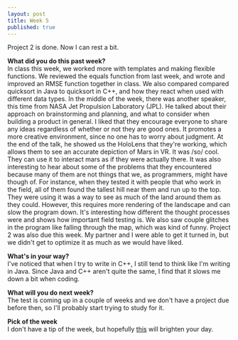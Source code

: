 ```yaml
---
layout: post
title: Week 5
published: true
---
```

Project 2 is done. Now I can rest a bit.

**What did you do this past week?**  
In class this week, we worked more with templates and making flexible functions. We reviewed the equals function from last week, and wrote and improved an RMSE function together in class. We also compared compared quicksort in Java to quicksort in C++, and how they react when used with different data types. In the middle of the week, there was another speaker, this time from NASA Jet Propulsion Laboratory (JPL). He talked about their approach on brainstorming and planning, and what to consider when building a product in general. I liked that they encourage everyone to share any ideas regardless of whether or not they are good ones. It promotes a more creative environment, since no one has to worry about judgment. At the end of the talk, he showed us the HoloLens that they're working, which allows them to see an accurate depiction of Mars in VR. It was /so/ cool. They can use it to interact mars as if they were actually there. It was also interesting to hear about some of the problems that they encountered because many of them are not things that we, as programmers, might have though of. For instance, when they tested it with people that who work in the field, all of them found the tallest hill near them and run up to the top. They were using it was a way to see as much of the land around them as they could. However, this requires more rendering of the landscape and can slow the program down. It's interesting how different the thought processes were and shows how important field testing is. We also saw couple glitches in the program like falling through the map, which was kind of funny. Project 2 was also due this week. My partner and I were able to get it turned in, but we didn't get to optimize it as much as we would have liked.

**What's in your way?**  
I've noticed that when I try to write in C++, I still tend to think like I'm writing in Java. Since Java and C++ aren't quite the same, I find that it slows me down a bit when coding.

**What will you do next week?**  
The test is coming up in a couple of weeks and we don't have a project due before then, so I'll probably start trying to study for it.

**Pick of the week**  
I don't have a tip of the week, but hopefully [this](http://www.hongkiat.com/blog/programming-jokes/) will brighten your day.
